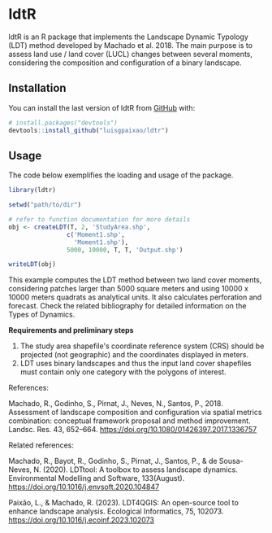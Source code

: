 # ldtR
ldtR is an R package that implements the Landscape Dynamic Typology (LDT) method developed by Machado et al. 2018. The main purpose is to assess land use / land cover (LUCL) changes between several moments, considering the composition and configuration of a binary landscape.


## Installation

You can install the last version of ldtR from
[GitHub](https://github.com/) with:

``` r
# install.packages("devtools")
devtools::install_github("luisgpaixao/ldtr")
```

## Usage

The code below exemplifies the loading and usage of the package.

``` r
library(ldtr)

setwd("path/to/dir")

# refer to function documentation for more details
obj <- createLDT(T, 2, 'StudyArea.shp',
                c('Moment1.shp',
                  'Moment1.shp'),
                5000, 10000, T, T, 'Output.shp')

writeLDT(obj)

```
This example computes the LDT method between two land cover moments, considering patches larger than 5000 square meters and using 10000 x 10000 meters quadrats as analytical units. It also calculates perforation and forecast.
Check the related bibliography for detailed information on the Types of Dynamics.

**Requirements and preliminary steps**

1. The study area shapefile's coordinate reference system (CRS) should be projected (not geographic) and the coordinates displayed in meters.
2. LDT uses binary landscapes and thus the input land cover shapefiles must contain only one category with the polygons of interest.

References:

Machado, R., Godinho, S., Pirnat, J., Neves, N., Santos, P., 2018. Assessment of landscape composition and configuration via spatial metrics combination: conceptual framework proposal and method improvement. Landsc. Res. 43, 652–664. https://doi.org/10.1080/01426397.2017.1336757

Related references:

Machado, R., Bayot, R., Godinho, S., Pirnat, J., Santos, P., & de Sousa-Neves, N. (2020). LDTtool: A toolbox to assess landscape dynamics. Environmental Modelling and Software, 133(August). https://doi.org/10.1016/j.envsoft.2020.104847

Paixão, L., & Machado, R. (2023). LDT4QGIS: An open-source tool to enhance landscape analysis. Ecological Informatics, 75, 102073. https://doi.org/10.1016/j.ecoinf.2023.102073
